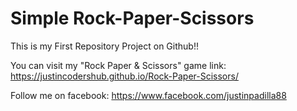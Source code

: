 # Simple Rock-Paper-Scissors

This is my First Repository Project on Github!!

You can visit my "Rock Paper & Scissors" game link: https://justincodershub.github.io/Rock-Paper-Scissors/

Follow me on facebook: https://www.facebook.com/justinpadilla88
